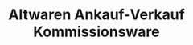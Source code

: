 ---
title: "Altwaren Ankauf-Verkauf Kommissionsware"
url: /salzburg/altwaren-ankauf-verkauf-kommissionsware/
shop: Antiquitäten
---